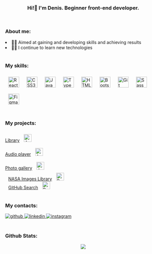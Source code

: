 ###  <div align="center">Hi!👋 I'm Denis. Beginner front-end developer.</div>  

<br/>  

### About me:  

<div align="start">
<li>👨‍🎓 Aimed at gaining and developing skills and achieving results</li>
<li>👨‍💻 I continue to learn new technologies</li>
</div>  

<br/>  

### My skills:  
<div align="start">  
<a href="https://reactjs.org/" target="_blank"><img style="margin: 10px" src="https://profilinator.rishav.dev/skills-assets/react-original-wordmark.svg" alt="React" height="35" /></a>  
<a href="https://www.w3schools.com/css/" target="_blank"><img style="margin: 10px" src="https://profilinator.rishav.dev/skills-assets/css3-original-wordmark.svg" alt="CSS3" height="35" /></a>  
<a href="https://www.javascript.com/" target="_blank"><img style="margin: 10px" src="https://profilinator.rishav.dev/skills-assets/javascript-original.svg" alt="JavaScript" height="35" /></a>  
<a href="https://www.typescriptlang.org/" target="_blank"><img style="margin: 10px" src="https://profilinator.rishav.dev/skills-assets/typescript-original.svg" alt="TypeScript" height="35" /></a>  
<a href="https://en.wikipedia.org/wiki/HTML5" target="_blank"><img style="margin: 10px" src="https://profilinator.rishav.dev/skills-assets/html5-original-wordmark.svg" alt="HTML5" height="35" /></a>  
<a href="https://getbootstrap.com/docs/3.4/javascript/" target="_blank"><img style="margin: 10px" src="https://profilinator.rishav.dev/skills-assets/bootstrap-plain.svg" alt="Bootstrap" height="35" /></a>  
<a href="https://github.com/" target="_blank"><img style="margin: 10px" src="https://profilinator.rishav.dev/skills-assets/git-scm-icon.svg" alt="Git" height="35" /></a>  
<a href="https://sass-lang.com/" target="_blank"><img style="margin: 10px" src="https://profilinator.rishav.dev/skills-assets/sass-original.svg" alt="Sass" height="35" /></a>  
<a href="https://www.figma.com/" target="_blank"><img style="margin: 10px" src="https://profilinator.rishav.dev/skills-assets/figma-icon.svg" alt="Figma" height="35" /></a>  
</div>

<br/>  

### My projects: 
<div align="start">
  <div>
    <a href="https://rolling-scopes-school.github.io/denbern-JSFEPRESCHOOL2023Q2/library/">Library</a>
    <img style="margin: 10px" src="https://profilinator.rishav.dev/skills-assets/javascript-original.svg" alt="JavaScript" height="25"/>
  </div>
  <div>
    <a href="https://rolling-scopes-school.github.io/denbern-JSFEPRESCHOOL2023Q2/js30-1.2-audio-player/">Audio player</a>
    <img style="margin: 10px" src="https://profilinator.rishav.dev/skills-assets/javascript-original.svg" alt="JavaScript" height="25"/></a>
  </div>
  <div>
    <a href="https://rolling-scopes-school.github.io/denbern-JSFEPRESCHOOL2023Q2/js30-2.2-images-gallery/">Photo gallery</a>
    <img style="margin: 10px" src="https://profilinator.rishav.dev/skills-assets/javascript-original.svg" alt="JavaScript" height="25"/></a>
  </div>
  <div>
    <a href="https://denbern.github.io/NASAImagesLibrary/" style="margin: 10px">NASA Images Library</a>
    <img src="https://profilinator.rishav.dev/skills-assets/react-original-wordmark.svg" alt="React" height="25" /></a> 
  </div>
  <div>
    <a href="https://denbern.github.io/GitHubSearch/" style="margin: 10px">GitHub Search</a>
    <img src="https://profilinator.rishav.dev/skills-assets/react-original-wordmark.svg" alt="React" height="25" /></a> 
  </div>
</div>

<br/>  

### My contacts:  
<div align="start">
<a href="https://github.com/https://github.com/DenBern" target="_blank">
<img src=https://img.shields.io/badge/github-%2324292e.svg?&style=for-the-badge&logo=github&logoColor=white alt=github style="margin-bottom: 5px;" />
</a>
<a href="https://www.linkedin.com/in/denis-bernovich-064184234/" target="_blank">
<img src=https://img.shields.io/badge/linkedin-%231E77B5.svg?&style=for-the-badge&logo=linkedin&logoColor=white alt=linkedin style="margin-bottom: 5px;" />
</a>
<a href="https://instagram.com/denberno" target="_blank">
<img src=https://img.shields.io/badge/instagram-%23000000.svg?&style=for-the-badge&logo=instagram&logoColor=white alt=instagram style="margin-bottom: 5px;" />
</a>  
</div>  
  

<br/>  



### Github Stats:  
<div align="center"><img src="https://github-readme-stats.vercel.app/api?username=denbern&show_icons=true&count_private=true&hide_border=true" align="center" /></div>

